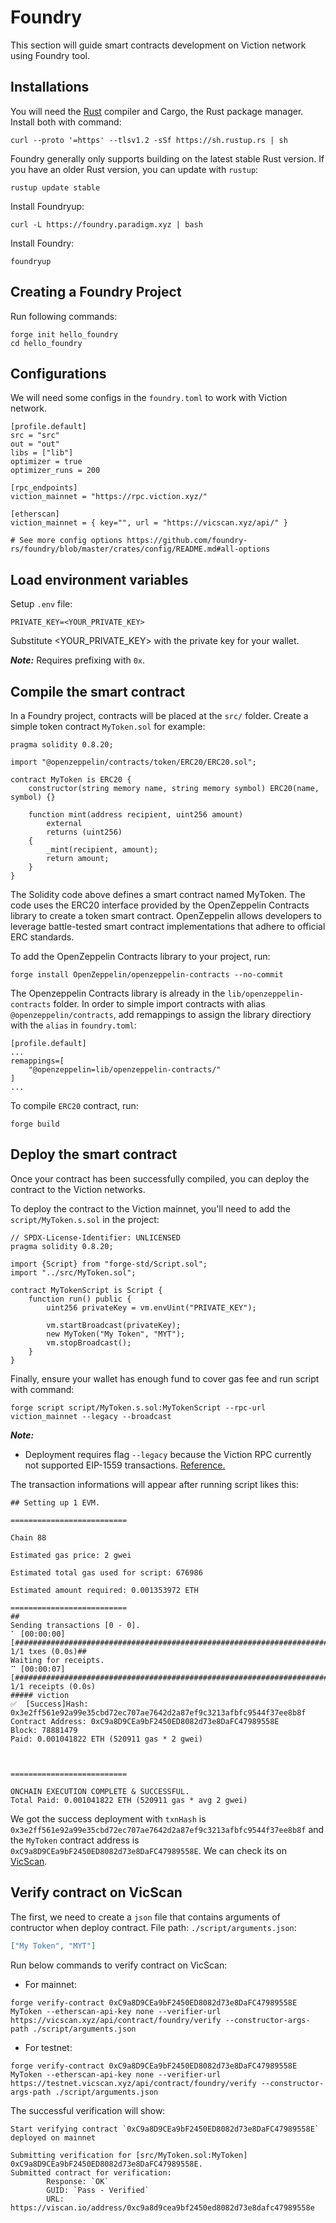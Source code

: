 # Foundry
This section will guide smart contracts development on Viction network using Foundry tool. 

## Installations
You will need the <a href="https://www.rust-lang.org/">Rust</a> compiler and Cargo, the Rust package manager. Install both with command:
```shell
curl --proto '=https' --tlsv1.2 -sSf https://sh.rustup.rs | sh
```

Foundry generally only supports building on the latest stable Rust version. If you have an older Rust version, you can update with `rustup`:
```shell
rustup update stable
```

Install Foundryup:
```shell
curl -L https://foundry.paradigm.xyz | bash
```

Install Foundry:
```shell
foundryup
```

## Creating a Foundry Project
Run following commands:
```shell
forge init hello_foundry
cd hello_foundry
```

## Configurations
We will need some configs in the `foundry.toml` to work with Viction network.
```
[profile.default]
src = "src"
out = "out"
libs = ["lib"]
optimizer = true
optimizer_runs = 200

[rpc_endpoints]
viction_mainnet = "https://rpc.viction.xyz/"

[etherscan]
viction_mainnet = { key="", url = "https://vicscan.xyz/api/" }

# See more config options https://github.com/foundry-rs/foundry/blob/master/crates/config/README.md#all-options
```

## Load environment variables
Setup `.env` file:
```
PRIVATE_KEY=<YOUR_PRIVATE_KEY>
```
Substitute <YOUR_PRIVATE_KEY> with the private key for your wallet.

***Note:*** Requires prefixing with `0x`.

## Compile the smart contract
In a Foundry project, contracts will be placed at the `src/` folder. Create a simple token contract `MyToken.sol` for example:

```solidity
pragma solidity 0.8.20;

import "@openzeppelin/contracts/token/ERC20/ERC20.sol";

contract MyToken is ERC20 {
    constructor(string memory name, string memory symbol) ERC20(name, symbol) {}

    function mint(address recipient, uint256 amount)
        external
        returns (uint256)
    {
        _mint(recipient, amount);
        return amount;
    }
}
```

The Solidity code above defines a smart contract named MyToken. The code uses the ERC20 interface provided by the OpenZeppelin Contracts library to create a token smart contract. OpenZeppelin allows developers to leverage battle-tested smart contract implementations that adhere to official ERC standards.

To add the OpenZeppelin Contracts library to your project, run:
```shell
forge install OpenZeppelin/openzeppelin-contracts --no-commit
```

The Openzeppelin Contracts library is already in the `lib/openzeppelin-contracts` folder. In order to simple import contracts with alias `@openzeppelin/contracts`, add remappings to assign the library directiory with the `alias` in `foundry.toml`:
```
[profile.default]
...
remappings=[
    "@openzeppelin=lib/openzeppelin-contracts/"
]
...

```
To compile `ERC20` contract, run:
```shell
forge build
```

## Deploy the smart contract​
Once your contract has been successfully compiled, you can deploy the contract to the Viction networks.

To deploy the contract to the Viction mainnet, you'll need to add the `script/MyToken.s.sol` in the project:
```solidity
// SPDX-License-Identifier: UNLICENSED
pragma solidity 0.8.20;

import {Script} from "forge-std/Script.sol";
import "../src/MyToken.sol";

contract MyTokenScript is Script {
    function run() public {
        uint256 privateKey = vm.envUint("PRIVATE_KEY");

        vm.startBroadcast(privateKey);
        new MyToken("My Token", "MYT");
        vm.stopBroadcast();
    }
}
```

Finally, ensure your wallet has enough fund to cover gas fee and run script with command:
```shell
forge script script/MyToken.s.sol:MyTokenScript --rpc-url viction_mainnet --legacy --broadcast
```

***Note:*** 
- Deployment requires flag `--legacy` because the Viction RPC currently not supported EIP-1559 transactions. <a href="https://book.getfoundry.sh/forge/deploying">Reference.</a>

The transaction informations will appear after running script likes this:
```
## Setting up 1 EVM.

==========================

Chain 88

Estimated gas price: 2 gwei

Estimated total gas used for script: 676986

Estimated amount required: 0.001353972 ETH

==========================
##
Sending transactions [0 - 0].
⠁ [00:00:00] [#################################################################################################################] 1/1 txes (0.0s)##
Waiting for receipts.
⠉ [00:00:07] [#############################################################################################################] 1/1 receipts (0.0s)
##### viction
✅  [Success]Hash: 0x3e2ff561e92a99e35cbd72ec707ae7642d2a87ef9c3213afbfc9544f37ee8b8f
Contract Address: 0xC9a8D9CEa9bF2450ED8082d73e8DaFC47989558E
Block: 78881479
Paid: 0.001041822 ETH (520911 gas * 2 gwei)



==========================

ONCHAIN EXECUTION COMPLETE & SUCCESSFUL.
Total Paid: 0.001041822 ETH (520911 gas * avg 2 gwei)
```

We got the success deployment with `txnHash` is `0x3e2ff561e92a99e35cbd72ec707ae7642d2a87ef9c3213afbfc9544f37ee8b8f` and the `MyToken` contract address is `0xC9a8D9CEa9bF2450ED8082d73e8DaFC47989558E`. We can check its on <a href="https://scan-ui-testnet.viction.xyz/">VicScan</a>.

## Verify contract on VicScan
The first, we need to create a `json` file that contains arguments of contructor when deploy contract. File path: `./script/arguments.json`:
```json
["My Token", "MYT"]
```

Run below commands to verify contract on VicScan:
- For mainnet: 
```shell
forge verify-contract 0xC9a8D9CEa9bF2450ED8082d73e8DaFC47989558E MyToken --etherscan-api-key none --verifier-url https://vicscan.xyz/api/contract/foundry/verify --constructor-args-path ./script/arguments.json
```

- For testnet: 
```shell
forge verify-contract 0xC9a8D9CEa9bF2450ED8082d73e8DaFC47989558E MyToken --etherscan-api-key none --verifier-url https://testnet.vicscan.xyz/api/contract/foundry/verify --constructor-args-path ./script/arguments.json
```

The successful verification will show:
```shell
Start verifying contract `0xC9a8D9CEa9bF2450ED8082d73e8DaFC47989558E` deployed on mainnet

Submitting verification for [src/MyToken.sol:MyToken] 0xC9a8D9CEa9bF2450ED8082d73e8DaFC47989558E.
Submitted contract for verification:
        Response: `OK`
        GUID: `Pass - Verified`
        URL: https://viscan.io/address/0xc9a8d9cea9bf2450ed8082d73e8dafc47989558e
```